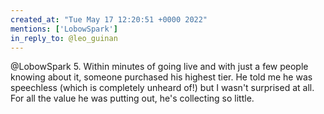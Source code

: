 ```yaml
---
created_at: "Tue May 17 12:20:51 +0000 2022"
mentions: ['LobowSpark']
in_reply_to: @leo_guinan
---
```


@LobowSpark 5. Within minutes of going live and with just a few people knowing about it, someone purchased his highest tier.  He told me he was speechless (which is completely unheard of!) but I wasn't surprised at all. For all the value he was putting out, he's collecting so little.